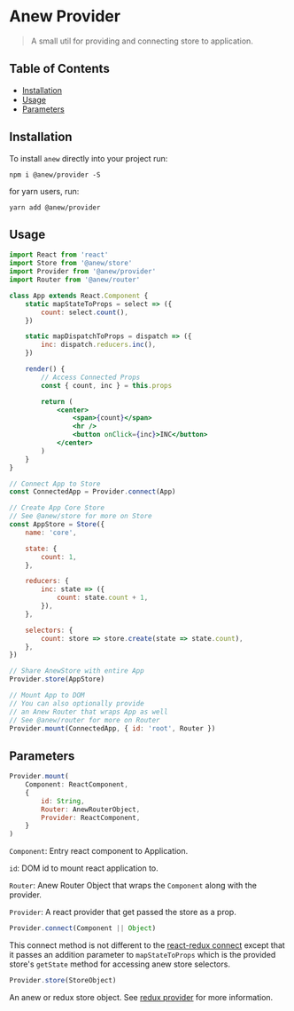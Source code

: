 # Anew Provider

> A small util for providing and connecting store to application.

## Table of Contents

-   [Installation](#installation)
-   [Usage](#usage)
-   [Parameters](#parameters)

## Installation

To install `anew` directly into your project run:

```
npm i @anew/provider -S
```

for yarn users, run:

```
yarn add @anew/provider
```

## Usage

```jsx
import React from 'react'
import Store from '@anew/store'
import Provider from '@anew/provider'
import Router from '@anew/router'

class App extends React.Component {
    static mapStateToProps = select => ({
        count: select.count(),
    })

    static mapDispatchToProps = dispatch => ({
        inc: dispatch.reducers.inc(),
    })

    render() {
        // Access Connected Props
        const { count, inc } = this.props

        return (
            <center>
                <span>{count}</span>
                <hr />
                <button onClick={inc}>INC</button>
            </center>
        )
    }
}

// Connect App to Store
const ConnectedApp = Provider.connect(App)

// Create App Core Store
// See @anew/store for more on Store
const AppStore = Store({
    name: 'core',

    state: {
        count: 1,
    },

    reducers: {
        inc: state => ({
            count: state.count + 1,
        }),
    },

    selectors: {
        count: store => store.create(state => state.count),
    },
})

// Share AnewStore with entire App
Provider.store(AppStore)

// Mount App to DOM
// You can also optionally provide
// an Anew Router that wraps App as well
// See @anew/router for more on Router
Provider.mount(ConnectedApp, { id: 'root', Router })
```

## Parameters

```js
Provider.mount(
    Component: ReactComponent,
    {
        id: String,
        Router: AnewRouterObject,
        Provider: ReactComponent,
    }
)
```

`Component`: Entry react component to Application.

`id`: DOM id to mount react application to.

`Router`: Anew Router Object that wraps the `Component` along with the provider.

`Provider`: A react provider that get passed the store as a prop.

```js
Provider.connect(Component || Object)
```

This connect method is not different to the [react-redux connect](https://github.com/reduxjs/react-redux/blob/master/docs/api.md#connect) except that it passes an addition parameter to `mapStateToProps` which is the provided store's `getState` method for accessing anew store selectors.

```js
Provider.store(StoreObject)
```

An anew or redux store object. See [redux provider](https://github.com/reduxjs/react-redux/blob/master/docs/api.md#provider) for more information.
